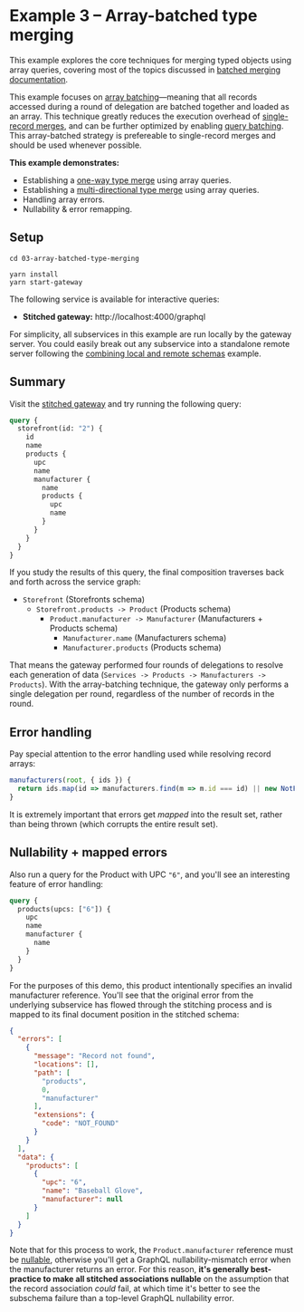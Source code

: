 # Example 3 – Array-batched type merging

This example explores the core techniques for merging typed objects using array queries, covering most of the topics discussed in [batched merging documentation](https://www.graphql-tools.com/docs/stitch-type-merging#batching).

This example focuses on [array batching](https://github.com/gmac/schema-stitching-demos/wiki/Batching-Arrays-and-Queries#what-is-array-batching)&mdash;meaning that all records accessed during a round of delegation are batched together and loaded as an array. This technique greatly reduces the execution overhead of [single-record merges](../02-single-record-type-merging), and can be further optimized by enabling [query batching](https://github.com/gmac/schema-stitching-demos/wiki/Batching-Arrays-and-Queries#what-is-query-batching). This array-batched strategy is prefereable to single-record merges and should be used whenever possible.

**This example demonstrates:**

- Establishing a [one-way type merge](https://www.graphql-tools.com/docs/stitch-type-merging#unidirectional-merges) using array queries.
- Establishing a [multi-directional type merge](https://www.graphql-tools.com/docs/stitch-type-merging#basic-example) using array queries.
- Handling array errors.
- Nullability & error remapping.

## Setup

```shell
cd 03-array-batched-type-merging

yarn install
yarn start-gateway
```

The following service is available for interactive queries:

- **Stitched gateway:** http://localhost:4000/graphql

For simplicity, all subservices in this example are run locally by the gateway server. You could easily break out any subservice into a standalone remote server following the [combining local and remote schemas](../01-combining-local-and-remote-schemas) example.

## Summary

Visit the [stitched gateway](http://localhost:4000/graphql) and try running the following query:

```graphql
query {
  storefront(id: "2") {
    id
    name
    products {
      upc
      name
      manufacturer {
        name
        products {
          upc
          name
        }
      }
    }
  }
}
```

If you study the results of this query, the final composition traverses back and forth across the service graph:

- `Storefront` (Storefronts schema)
  - `Storefront.products -> Product` (Products schema)
    - `Product.manufacturer -> Manufacturer` (Manufacturers + Products schema)
      - `Manufacturer.name` (Manufacturers schema)
      - `Manufacturer.products` (Products schema)

That means the gateway performed four rounds of delegations to resolve each generation of data (`Services -> Products -> Manufacturers -> Products`). With the array-batching technique, the gateway only performs a single delegation per round, regardless of the number of records in the round.

## Error handling

Pay special attention to the error handling used while resolving record arrays:

```js
manufacturers(root, { ids }) {
  return ids.map(id => manufacturers.find(m => m.id === id) || new NotFoundError());
}
```

It is extremely important that errors get _mapped_ into the result set, rather than being thrown (which corrupts the entire result set).

## Nullability + mapped errors

Also run a query for the Product with UPC `"6"`, and you'll see an interesting feature of error handling:

```graphql
query {
  products(upcs: ["6"]) {
    upc
    name
    manufacturer {
      name
    }
  }
}
```

For the purposes of this demo, this product intentionally specifies an invalid manufacturer reference. You'll see that the original error from the underlying subservice has flowed through the stitching process and is mapped to its final document position in the stitched schema:

```json
{
  "errors": [
    {
      "message": "Record not found",
      "locations": [],
      "path": [
        "products",
        0,
        "manufacturer"
      ],
      "extensions": {
        "code": "NOT_FOUND"
      }
    }
  ],
  "data": {
    "products": [
      {
        "upc": "6",
        "name": "Baseball Glove",
        "manufacturer": null
      }
    ]
  }
}
```

Note that for this process to work, the `Product.manufacturer` reference must be [nullable](https://graphql.org/learn/schema/#lists-and-non-null), otherwise you'll get a GraphQL nullability-mismatch error when the manufacturer returns an error. For this reason, **it's generally best-practice to make all stitched associations nullable** on the assumption that the record association _could_ fail, at which time it's better to see the subschema failure than a top-level GraphQL nullability error.
